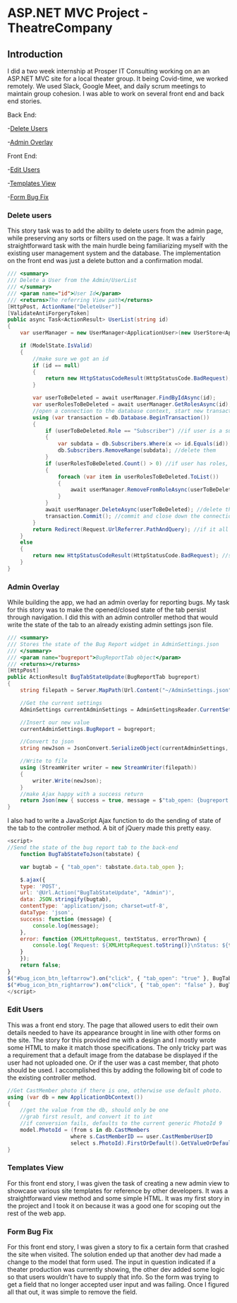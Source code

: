 # ASP.NET MVC Project - TheatreCompany


## Introduction

I did a two week internship at Prosper IT Consulting working on an an ASP.NET MVC site for a local theater group. It being Covid-time, we worked remotely. We used Slack, Google Meet, and daily scrum meetings to maintain group cohesion. I was able to work on several front end and back end stories.

Back End:

-[Delete Users](README.md#delete-users)

-[Admin Overlay](README.md#admin-overlay)


Front End:

-[Edit Users](README.md#edit-users)

-[Templates View](README.md#templates-view)

-[Form Bug Fix](README.md#form-bug-fix)

### Delete users

This story task was to add the ability to delete users from the admin page, while preserving any sorts or filters used on the page. It was a fairly straightforward task with the main hurdle being familiarizing myself with the existing user management system and the database. The implementation on the front end was just a delete button and a confirmation modal.

```c#
/// <summary>
/// Delete a User from the Admin/UserList
/// </summary>
/// <param name="id">User Id</param>
/// <returns>The referring View path</returns>
[HttpPost, ActionName("DeleteUser")]
[ValidateAntiForgeryToken]
public async Task<ActionResult> UserList(string id)
{
	var userManager = new UserManager<ApplicationUser>(new UserStore<ApplicationUser>(db));

	if (ModelState.IsValid)
	{
		//make sure we got an id
		if (id == null)
		{
			return new HttpStatusCodeResult(HttpStatusCode.BadRequest);
		}

		var userToBeDeleted = await userManager.FindByIdAsync(id);
		var userRolesToBeDeleted = await userManager.GetRolesAsync(id);
		//open a connection to the database context, start new transaction
		using (var transaction = db.Database.BeginTransaction()) 
		{
			if (userToBeDeleted.Role == "Subscriber") //if user is a subscriber, remove that data, otherwise fk errors
			{
				var subdata = db.Subscribers.Where(x => id.Equals(id)); //get all the rows with ids that match ours from dbo.Subscribers
				db.Subscribers.RemoveRange(subdata); //delete them
			}
			if (userRolesToBeDeleted.Count() > 0) //if user has roles, get rid of them
			{
				foreach (var item in userRolesToBeDeleted.ToList())
				{
					await userManager.RemoveFromRoleAsync(userToBeDeleted.Id, item);
				}
			}
			await userManager.DeleteAsync(userToBeDeleted); //delete the user
			transaction.Commit(); //commit and close down the connection
		}
		return Redirect(Request.UrlReferrer.PathAndQuery); //if it all worked out, go back to admin/userlist and keep the same sort/filters/search
	}
	else
	{
		return new HttpStatusCodeResult(HttpStatusCode.BadRequest); //something went wrong, invalid model
	}
}
```

### Admin Overlay

While building the app, we had an admin overlay for reporting bugs. My task for this story was to make the opened/closed state of the tab persist through navigation. I did this with an admin controller method that would write the state of the tab to an already existing admin settings json file.

```c#
/// <summary>
/// Stores the state of the Bug Report widget in AdminSettings.json
/// </summary>
/// <param name="bugreport">BugReportTab object</param>
/// <returns></returns>
[HttpPost]
public ActionResult BugTabStateUpdate(BugReportTab bugreport)
{
	string filepath = Server.MapPath(Url.Content("~/AdminSettings.json"));

	//Get the current settings
	AdminSettings currentAdminSettings = AdminSettingsReader.CurrentSettings();

	//Insert our new value
	currentAdminSettings.BugReport = bugreport;

	//Convert to json
	string newJson = JsonConvert.SerializeObject(currentAdminSettings, Formatting.Indented);

	//Write to file
	using (StreamWriter writer = new StreamWriter(filepath))
	{
		writer.Write(newJson);
	}
	//make Ajax happy with a success return
	return Json(new { success = true, message = $"tab_open: {bugreport.tab_open}" });
}
```

I also had to write a JavaScript Ajax function to do the sending of state of the tab to the controller method. A bit of jQuery made this pretty easy.

```javascript
<script>
//Send the state of the bug report tab to the back-end
	function BugTabStateToJson(tabstate) {

	var bugtab = { "tab_open": tabstate.data.tab_open };

	$.ajax({
	type: 'POST',
	url: '@Url.Action("BugTabStateUpdate", "Admin")',
	data: JSON.stringify(bugtab),
	contentType: 'application/json; charset=utf-8',
	dataType: 'json',
	success: function (message) {
		console.log(message);
	},
	error: function (XMLHttpRequest, textStatus, errorThrown) {
		console.log(`Request: ${XMLHttpRequest.toString()}\nStatus: ${textStatus}\nError:${errorThrown}`);
	}
	});
	return false;
}
$("#bug_icon_btn_leftarrow").on("click", { "tab_open": "true" }, BugTabStateToJson);
$("#bug_icon_btn_rightarrow").on("click", { "tab_open": "false" }, BugTabStateToJson);
</script>

```

### Edit Users

This was a front end story. The page that allowed users to edit their own details needed to have its appearance brought in line with other forms on the site. The story for this provided me with a design and I mostly wrote some HTML to make it match those specifications. The only tricky part was a requirement that a default image from the database be displayed if the user had not uploaded one. Or if the user was a cast member, that photo should be used. I accomplished this by adding the following bit of code to the existing controller method.

```c#
//Get CastMember photo if there is one, otherwise use default photo.
using (var db = new ApplicationDbContext())
{
    //get the value from the db, should only be one
    //grab first result, and convert it to int
    //if conversion fails, defaults to the current generic PhotoId 9
    model.PhotoId = (from s in db.CastMembers
                    where s.CastMemberID == user.CastMemberUserID
                    select s.PhotoId).FirstOrDefault().GetValueOrDefault(9);
}
```

### Templates View

For this front end story, I was given the task of creating a new admin view to showcase various site templates for reference by other developers. It was a straightforward view method and some simple HTML. It was my first story in the project and I took it on because it was a good one for scoping out the rest of the web app.

### Form Bug Fix

For this front end story, I was given a story to fix a certain form that crashed the site when visited. The solution ended up that another dev had made a change to the model that form used. The input in question indicated if a theater production was currently showing, the other dev added some logic so that users wouldn't have to supply that info. So the form was trying to get a field that no longer accepted user input and was failing. Once I figured all that out, it was simple to remove the field.
